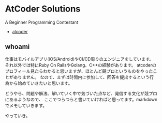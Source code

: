 AtCoder Solutions
====================

A Beginner Programming Contestant

- [atcoder](https://atcoder.jp/users/junkpiano)

## whoami

仕事はモバイルアプリ(iOS/Android)やCI/CD周りのエンジニアをしています。
それ以外では特にRuby On RailsやGolang、C++の経験があります。
atcoderのプロフィール見たらわかると思いますが、ほとんど競プロというものをやったことがありません。
なので、まずは時間内に参加して、回答を提出するという行為から始めていきたいと思います。

どうやら、問題や解法、解いていく中で気づいた点など、発信する文化が競プロにあるようなので、
ここでつらつらと書いていければと思ってます。markdownでメモしていきます。

やっていき。
